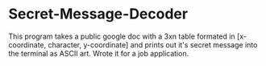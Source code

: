 # Secret-Message-Decoder
This program takes a public google doc with a 3xn table formated in [x-coordinate, character, y-coordinate] and prints out it's secret message into the terminal as ASCII art. Wrote it for a job application.
